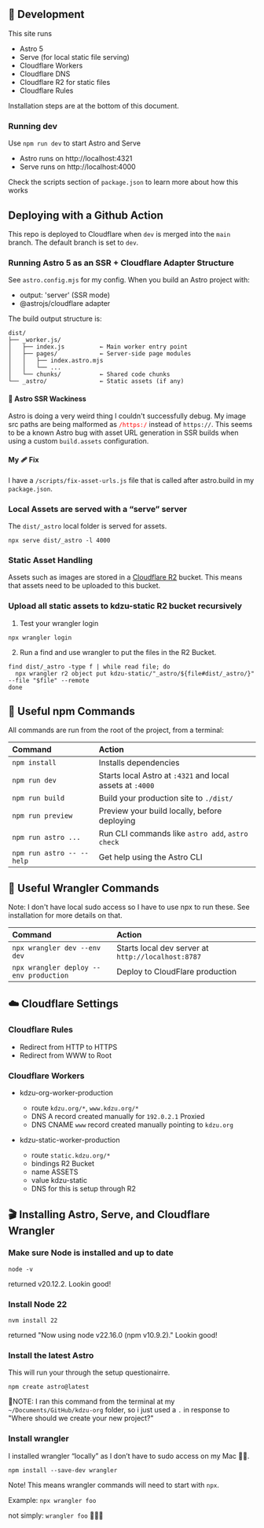 ## 🚀 Development

This site runs
- Astro 5
- Serve (for local static file serving)
- Cloudflare Workers
- Cloudflare DNS
- Cloudflare R2 for static files
- Cloudflare Rules

Installation steps are at the bottom of this document.

### Running dev

Use `npm run dev` to start Astro and Serve

- Astro runs on http://localhost:4321
- Serve runs on http://localhost:4000

Check the scripts section of `package.json` to learn more about how this works


## Deploying with a Github Action

This repo is deployed to Cloudflare when `dev` is merged into the `main` branch. The default branch is set to `dev`.

### Running Astro 5 as an SSR  + Cloudflare Adapter Structure

See `astro.config.mjs` for my config. When you build an Astro project with:

- output: 'server' (SSR mode)
- @astrojs/cloudflare adapter

The build output structure is:

```
dist/
├── _worker.js/
│   ├── index.js          ← Main worker entry point
│   ├── pages/            ← Server-side page modules
│   │   ├── index.astro.mjs
│   │   └── ...
│   └── chunks/           ← Shared code chunks
└── _astro/               ← Static assets (if any)
```

#### 🚨 Astro SSR Wackiness
Astro is doing a very weird thing I couldn't successfully debug. My image src paths are being malformed as <span style="color:red">`/https:/`</span> instead of `https://`. This seems to be a known Astro bug with asset URL generation in SSR builds when using a custom `build.assets` configuration.

#### My 🩹 Fix
I have a `/scripts/fix-asset-urls.js` file that is called after astro.build in my `package.json`.

### Local Assets are served with a “serve” server

The `dist/_astro` local folder is served for assets.

```npx serve dist/_astro -l 4000```

### Static Asset Handling

Assets such as images are stored in a [Cloudflare R2](https://www.cloudflare.com/developer-platform/products/r2/) bucket. This means that assets need to be uploaded to this bucket.

### Upload all static assets to kdzu-static R2 bucket recursively

1. Test your wrangler login

`npx wrangler login`

2. Run a find and use wrangler to put the files in the R2 Bucket.

```
find dist/_astro -type f | while read file; do
  npx wrangler r2 object put kdzu-static/"_astro/${file#dist/_astro/}" --file "$file" --remote
done
```

## 🧞 Useful npm Commands

All commands are run from the root of the project, from a terminal:

| Command                                 | Action                                                     |
| :-------------------------------------- | :--------------------------------------------------------- |
| `npm install`                           | Installs dependencies                                      |
| `npm run dev`                           | Starts local Astro at `:4321` and local assets at `:4000`  |
| `npm run build`                         | Build your production site to `./dist/`                    |
| `npm run preview`                       | Preview your build locally, before deploying               |
| `npm run astro ...`                     | Run CLI commands like `astro add`, `astro check`           |
| `npm run astro -- --help`               | Get help using the Astro CLI                               |

## 🤠 Useful Wrangler Commands

Note: I don't have local sudo access so I have to use npx to run these. See installation for more details on that.

| Command                                 | Action                                             |
| :-------------------------------------- | :------------------------------------------------- |
| `npx wrangler dev --env dev`            | Starts local dev server at `http://localhost:8787` |
| `npx wrangler deploy --env production`  | Deploy to CloudFlare production                    |

## ☁️ Cloudflare Settings

### Cloudflare Rules

- Redirect from HTTP to HTTPS
- Redirect from WWW to Root

### Cloudflare Workers
- kdzu-org-worker-production
  - route `kdzu.org/*`, `www.kdzu.org/*`
  - DNS A record created manually for `192.0.2.1` Proxied
  - DNS CNAME `www` record created manually pointing to `kdzu.org`

- kdzu-static-worker-production
  - route `static.kdzu.org/*`
  - bindings R2 Bucket 
   - name ASSETS 
   - value kdzu-static
  - DNS for this is setup through R2


## 🎬 Installing Astro, Serve, and Cloudflare Wrangler

### Make sure Node is installed and up to date

```node -v```

returned v20.12.2. Lookin good!

### Install Node 22

```nvm install 22```

returned "Now using node v22.16.0 (npm v10.9.2)." Lookin good!

### Install the latest Astro

This will run your through the setup questionairre.

```npm create astro@latest```

🚨NOTE: I ran this command from the terminal at my `~/Documents/GitHub/kdzu-org` folder, so i just used a `.` in response to "Where should we create your new project?"

### Install wrangler
I installed wrangler “locally” as I don’t have to sudo access on my Mac 😵‍💫.

`npm install --save-dev wrangler`

Note! This means wrangler commands will need to start with `npx`.

Example: `npx wrangler foo`

not simply: `wrangler foo` 🙅🏼‍♂️